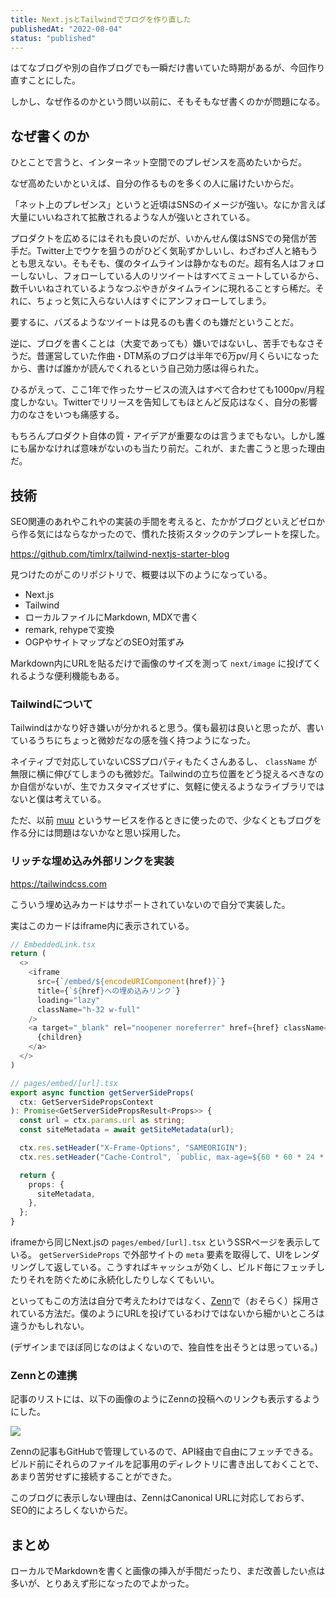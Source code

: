 ```yaml
---
title: Next.jsとTailwindでブログを作り直した
publishedAt: "2022-08-04"
status: "published"
---
```


はてなブログや別の自作ブログでも一瞬だけ書いていた時期があるが、今回作り直すことにした。

しかし、なぜ作るのかという問い以前に、そもそもなぜ書くのかが問題になる。

## なぜ書くのか

ひとことで言うと、インターネット空間でのプレゼンスを高めたいからだ。

なぜ高めたいかといえば、自分の作るものを多くの人に届けたいからだ。

「ネット上のプレゼンス」というと近頃はSNSのイメージが強い。なにか言えば大量にいいねされて拡散されるような人が強いとされている。

プロダクトを広めるにはそれも良いのだが、いかんせん僕はSNSでの発信が苦手だ。Twitter上でウケを狙うのがひどく気恥ずかしいし、わざわざ人と絡もうとも思えない。そもそも、僕のタイムラインは静かなものだ。超有名人はフォローしないし、フォローしている人のリツイートはすべてミュートしているから、数千いいねされているようなつぶやきがタイムラインに現れることすら稀だ。それに、ちょっと気に入らない人はすぐにアンフォローしてしまう。

要するに、バズるようなツイートは見るのも書くのも嫌だということだ。

逆に、ブログを書くことは（大変であっても）嫌いではないし、苦手でもなさそうだ。昔運営していた作曲・DTM系のブログは半年で6万pv/月くらいになったから、書けば誰かが読んでくれるという自己効力感は得られた。

ひるがえって、ここ1年で作ったサービスの流入はすべて合わせても1000pv/月程度しかない。Twitterでリリースを告知してもほとんど反応はなく、自分の影響力のなさをいつも痛感する。

もちろんプロダクト自体の質・アイデアが重要なのは言うまでもない。しかし誰にも届かなければ意味がないのも当たり前だ。これが、また書こうと思った理由だ。

## 技術

SEO関連のあれやこれやの実装の手間を考えると、たかがブログといえどゼロから作る気にはならなかったので、慣れた技術スタックのテンプレートを探した。

https://github.com/timlrx/tailwind-nextjs-starter-blog

見つけたのがこのリポジトリで、概要は以下のようになっている。

- Next.js
- Tailwind
- ローカルファイルにMarkdown, MDXで書く
- remark, rehypeで変換
- OGPやサイトマップなどのSEO対策ずみ

Markdown内にURLを貼るだけで画像のサイズを測って `next/image` に投げてくれるような便利機能もある。

### Tailwindについて

Tailwindはかなり好き嫌いが分かれると思う。僕も最初は良いと思ったが、書いているうちにちょっと微妙だなの感を強く持つようになった。

ネイティブで対応していないCSSプロパティもたくさんあるし、 `className` が無限に横に伸びてしまうのも微妙だ。Tailwindの立ち位置をどう捉えるべきなのか自信がないが、生でカスタマイズせずに、気軽に使えるようなライブラリではないと僕は考えている。

ただ、以前 [muu](https://muu.app) というサービスを作るときに使ったので、少なくともブログを作る分には問題はないかなと思い採用した。

### リッチな埋め込み外部リンクを実装

https://tailwindcss.com

こういう埋め込みカードはサポートされていないので自分で実装した。

実はこのカードはiframe内に表示されている。

```typescript
// EmbeddedLink.tsx
return (
  <>
    <iframe
      src={`/embed/${encodeURIComponent(href)}`}
      title={`${href}への埋め込みリンク`}
      loading="lazy"
      className="h-32 w-full"
    />
    <a target="_blank" rel="noopener noreferrer" href={href} className="hidden">
      {children}
    </a>
  </>
)
```

```typescript
// pages/embed/[url].tsx
export async function getServerSideProps(
  ctx: GetServerSidePropsContext
): Promise<GetServerSidePropsResult<Props>> {
  const url = ctx.params.url as string;
  const siteMetadata = await getSiteMetadata(url);

  ctx.res.setHeader("X-Frame-Options", "SAMEORIGIN");
  ctx.res.setHeader("Cache-Control", `public, max-age=${60 * 60 * 24 * 30}`);

  return {
    props: {
      siteMetadata,
    },
  };
}
```

iframeから同じNext.jsの `pages/embed/[url].tsx` というSSRページを表示している。 `getServerSideProps` で外部サイトの `meta` 要素を取得して、UIをレンダリングして返している。こうすればキャッシュが効くし、ビルド毎にフェッチしたりそれを防ぐために永続化したりしなくてもいい。

といってもこの方法は自分で考えたわけではなく、[Zenn](https://zenn.dev)で（おそらく）採用されている方法だ。僕のようにURLを投げているわけではないから細かいところは違うかもしれない。

(デザインまでほぼ同じなのはよくないので、独自性を出そうとは思っている。)

### Zennとの連携

記事のリストには、以下の画像のようにZennの投稿へのリンクも表示するようにした。

![](/images/posts-renewd.png)

Zennの記事もGitHubで管理しているので、API経由で自由にフェッチできる。ビルド前にそれらのファイルを記事用のディレクトリに書き出しておくことで、あまり苦労せずに接続することができた。

このブログに表示しない理由は、ZennはCanonical URLに対応しておらず、SEO的によろしくないからだ。

## まとめ

ローカルでMarkdownを書くと画像の挿入が手間だったり、まだ改善したい点は多いが、とりあえず形になったのでよかった。
